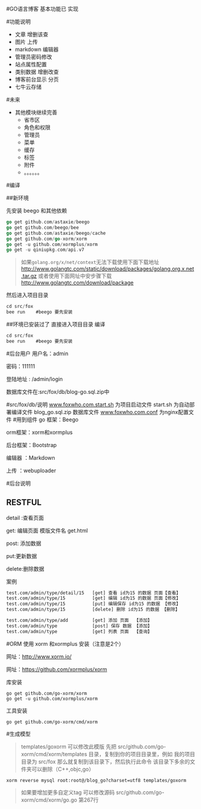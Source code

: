 
#GO语言博客
基本功能已 实现

#功能说明
 * 文章 增删该查
 * 图片 上传
 * markdown 编辑器
 * 管理员密码修改
 * 站点属性配置
 * 类别数据 增删改查
 * 博客前台显示 分页
 * 七牛云存储

#未来
 * 其他模块继续完善
    * 省市区
    * 角色和权限
    * 管理员
    * 菜单
    * 缓存
    * 标签
    * 附件
    * 。。。。。。
    
#编译

##新环境

先安装 beego 和其他依赖
```go
go get github.com/astaxie/beego
go get github.com/beego/bee
go get github.com/astaxie/beego/cache
go get github.com/go-xorm/xorm
go get -u github.com/xormplus/xorm
go get -u qiniupkg.com/api.v7
```
>如果`golang.org/x/net/context`无法下载使用下面下载地址
http://www.golangtc.com/static/download/packages/golang.org.x.net.tar.gz
或者使用下面网址中安步骤下载
http://www.golangtc.com/download/package

然后进入项目目录
```go
cd src/fox
bee run    #beego 要先安装
```
##环境已安装过了
直接进入项目目录 编译
```go
cd src/fox
bee run    #beego 要先安装
```
#后台用户
用户名：admin

密码：111111

登陆地址 : /admin/login

数据库文件在:src/fox/db/blog-go.sql.zip中

#src/fox/db/说明
www.foxwho.com.start.sh 为项目启动文件
start.sh 为自动部署编译文件
blog_go.sql.zip 数据库文件
www.foxwho.com.conf 为nginx配置文件
#用到组件
go 框架：Beego

orm框架：xorm和xormplus

后台框架：Bootstrap

编辑器 ：Markdown

上传   ：webuploader


#后台说明
## RESTFUL
detail :查看页面

get: 编辑页面  模版文件名 get.html

post: 添加数据

put:更新数据

delete:删除数据

案例

```html
test.com/admin/type/detail/15   [get] 查看 id为15 的数据 页面【查看】
test.com/admin/type/15          [get] 编辑 id为15 的数据 页面【修改】
test.com/admin/type/15          [put] 编辑保存 id为15 的数据 【修改】
test.com/admin/type/15          [delete] 删除 id为15 的数据 【删除】

test.com/admin/type/add         [get] 添加 页面  【添加】
test.com/admin/type             [post] 保存 数据 【添加】
test.com/admin/type             [get] 列表 页面  【查询】
```
#ORM 使用 xorm 和xormplus
安装（注意是2个）

网址：http://www.xorm.io/

网址：https://github.com/xormplus/xorm

库安装
```shell
go get github.com/go-xorm/xorm
go get -u github.com/xormplus/xorm
```
工具安装
```shell
go get github.com/go-xorm/cmd/xorm
```
#生成模型
>templates/goxorm 可以修改此模版
先把 src/github.com/go-xorm/cmd/xorm/templates 目录，复制到你的项目目录里，例如 我的项目目录为 src/fox 那么就复制到该目录下，然后执行此命令
该目录下多余的文件夹可以删除（C++,objc,go）

```shell
xorm reverse mysql root:root@/blog_go?charset=utf8 templates/goxorm
```
>如果要增加更多自定义tag 可以修改源码 src/github.com/go-xorm/cmd/xorm/go.go 第267行